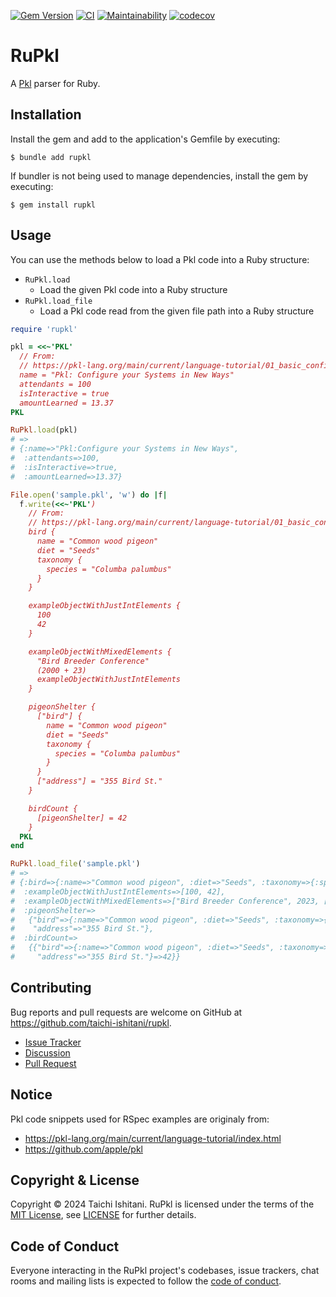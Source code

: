 [![Gem Version](https://badge.fury.io/rb/rupkl.svg)](https://badge.fury.io/rb/rupkl)
[![CI](https://github.com/taichi-ishitani/rupkl/actions/workflows/ci.yml/badge.svg)](https://github.com/taichi-ishitani/rupkl/actions/workflows/ci.yml)
[![Maintainability](https://api.codeclimate.com/v1/badges/ee9795f03af99994d139/maintainability)](https://codeclimate.com/github/taichi-ishitani/rupkl/maintainability)
[![codecov](https://codecov.io/github/taichi-ishitani/rupkl/graph/badge.svg?token=CrcaXQ9FjI)](https://codecov.io/github/taichi-ishitani/rupkl)

# RuPkl

A [Pkl](https://pkl-lang.org) parser for Ruby.

## Installation

Install the gem and add to the application's Gemfile by executing:

    $ bundle add rupkl

If bundler is not being used to manage dependencies, install the gem by executing:

    $ gem install rupkl

## Usage

You can use the methods below to load a Pkl code into a Ruby structure:

* `RuPkl.load`
    * Load the given Pkl code into a Ruby structure
* `RuPkl.load_file`
    * Load a Pkl code read from the given file path into a Ruby structure

```ruby
require 'rupkl'

pkl = <<~'PKL'
  // From:
  // https://pkl-lang.org/main/current/language-tutorial/01_basic_config.html
  name = "Pkl: Configure your Systems in New Ways"
  attendants = 100
  isInteractive = true
  amountLearned = 13.37
PKL

RuPkl.load(pkl)
# =>
# {:name=>"Pkl:Configure your Systems in New Ways",
#  :attendants=>100,
#  :isInteractive=>true,
#  :amountLearned=>13.37}

File.open('sample.pkl', 'w') do |f|
  f.write(<<~'PKL')
    // From:
    // https://pkl-lang.org/main/current/language-tutorial/01_basic_config.html
    bird {
      name = "Common wood pigeon"
      diet = "Seeds"
      taxonomy {
        species = "Columba palumbus"
      }
    }

    exampleObjectWithJustIntElements {
      100
      42
    }

    exampleObjectWithMixedElements {
      "Bird Breeder Conference"
      (2000 + 23)
      exampleObjectWithJustIntElements
    }

    pigeonShelter {
      ["bird"] {
        name = "Common wood pigeon"
        diet = "Seeds"
        taxonomy {
          species = "Columba palumbus"
        }
      }
      ["address"] = "355 Bird St."
    }

    birdCount {
      [pigeonShelter] = 42
    }
  PKL
end

RuPkl.load_file('sample.pkl')
# =>
# {:bird=>{:name=>"Common wood pigeon", :diet=>"Seeds", :taxonomy=>{:species=>"Columba palumbus"}},
#  :exampleObjectWithJustIntElements=>[100, 42],
#  :exampleObjectWithMixedElements=>["Bird Breeder Conference", 2023, [100, 42]],
#  :pigeonShelter=>
#   {"bird"=>{:name=>"Common wood pigeon", :diet=>"Seeds", :taxonomy=>{:species=>"Columba palumbus"}},
#    "address"=>"355 Bird St."},
#  :birdCount=>
#   {{"bird"=>{:name=>"Common wood pigeon", :diet=>"Seeds", :taxonomy=>{:species=>"Columba palumbus"}},
#     "address"=>"355 Bird St."}=>42}}
```

## Contributing

Bug reports and pull requests are welcome on GitHub at https://github.com/taichi-ishitani/rupkl.

* [Issue Tracker](https://github.com/taichi-ishitani/rupkl/issues/new/choose)
* [Discussion](https://github.com/taichi-ishitani/rupkl/discussions/new/choose)
* [Pull Request](https://github.com/taichi-ishitani/rupkl/pulls)

## Notice

Pkl code snippets used for RSpec examples are originaly from:

* https://pkl-lang.org/main/current/language-tutorial/index.html
* https://github.com/apple/pkl

## Copyright & License

Copyright &copy; 2024 Taichi Ishitani.
RuPkl is licensed under the terms of the [MIT License](https://opensource.org/licenses/MIT), see [LICENSE](LICENSE) for further details.

## Code of Conduct

Everyone interacting in the RuPkl project's codebases, issue trackers, chat rooms and mailing lists is expected to follow the [code of conduct](https://github.com/taichi-ishitani/rupkl/blob/master/CODE_OF_CONDUCT.md).
